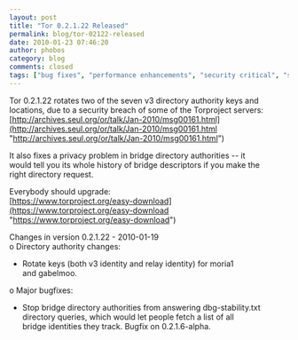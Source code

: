 ```yaml
---
layout: post
title: "Tor 0.2.1.22 Released"
permalink: blog/tor-02122-released
date: 2010-01-23 07:46:20
author: phobos
category: blog
comments: closed
tags: ["bug fixes", "performance enhancements", "security critical", "security fixes", "stable release"]
---
```


Tor 0.2.1.22 rotates two of the seven v3 directory authority keys and  
 locations, due to a security breach of some of the Torproject servers:  
 [http://archives.seul.org/or/talk/Jan-2010/msg00161.html](http://archives.seul.org/or/talk/Jan-2010/msg00161.html "http://archives.seul.org/or/talk/Jan-2010/msg00161.html")

It also fixes a privacy problem in bridge directory authorities -- it  
 would tell you its whole history of bridge descriptors if you make the  
 right directory request.

Everybody should upgrade:  
 [https://www.torproject.org/easy-download](https://www.torproject.org/easy-download "https://www.torproject.org/easy-download")

Changes in version 0.2.1.22 - 2010-01-19  
 o Directory authority changes:  
 - Rotate keys (both v3 identity and relay identity) for moria1  
 and gabelmoo.

o Major bugfixes:  
 - Stop bridge directory authorities from answering dbg-stability.txt  
 directory queries, which would let people fetch a list of all  
 bridge identities they track. Bugfix on 0.2.1.6-alpha.
